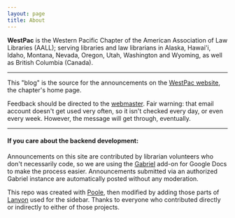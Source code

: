 ```yaml
---
layout: page
title: About
---
```


**WestPac** is the Western Pacific Chapter of the American Association of Law Libraries (AALL); serving libraries and law librarians in Alaska, Hawai'i, Idaho, Montana, Nevada, Oregon, Utah, Washington and Wyoming, as well as British Columbia (Canada).

--------------------------------------------------------------------------------

This "blog" is the source for the announcements on the [WestPac website](http://chapters.aallnet.org/westpac/), the chapter's home page.

Feedback should be directed to the [webmaster](mailto:aallwestpac@gmail.com). Fair warning: that email account doesn't get used very often, so it isn't checked every day, or even every week. However, the message will get through, eventually.

--------------------------------------------------------------------------------

#### If you care about the backend development:

Announcements on this site are contributed by librarian volunteers who don't necessarily code, so we are using the [Gabriel](https://chrome.google.com/webstore/detail/gabriel/okimajjeocnndpifeelaajdebkkbckff?hl=en-GB) add-on for Google Docs to make the process easier. Announcements submitted via an authorized Gabriel instance are automatically posted without any moderation.

This repo was created with [Poole](http://getpoole.com/), then modified by adding those parts of [Lanyon](http://lanyon.getpoole.com/) used for the sidebar. Thanks to everyone who contributed directly or indirectly to either of those projects.
